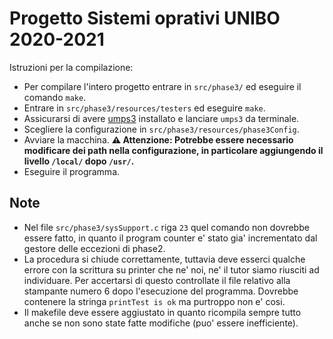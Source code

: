 # Progetto Sistemi oprativi UNIBO 2020-2021

Istruzioni per la compilazione:
- Per compilare l'intero progetto entrare in `src/phase3/` ed eseguire il comando `make`.
- Entrare in `src/phase3/resources/testers` ed eseguire `make`.
- Assicurarsi di avere [umps3](https://github.com/virtualsquare/umps3) installato e lanciare `umps3` da terminale.
- Scegliere la configurazione in `src/phase3/resources/phase3Config`.
- Avviare la macchina. **:warning: Attenzione: Potrebbe essere necessario modificare dei path nella configurazione, in particolare aggiungendo il livello `/local/` dopo `/usr/`.**
- Eseguire il programma.


## Note
- Nel file `src/phase3/sysSupport.c` riga `23` quel comando non dovrebbe essere fatto, in quanto il program counter e' stato gia' incrementato dal gestore delle eccezioni di phase2.
- La procedura si chiude correttamente, tuttavia deve esserci qualche errore con la scrittura su printer che ne' noi, ne' il tutor siamo riusciti ad individuare. Per accertarsi di questo controllate il file relativo alla stampante numero 6 dopo l'esecuzione del programma. Dovrebbe contenere la stringa `printTest is ok` ma purtroppo non e' cosi.
- Il makefile deve essere aggiustato in quanto ricompila sempre tutto anche se non sono state fatte modifiche (puo' essere inefficiente).
